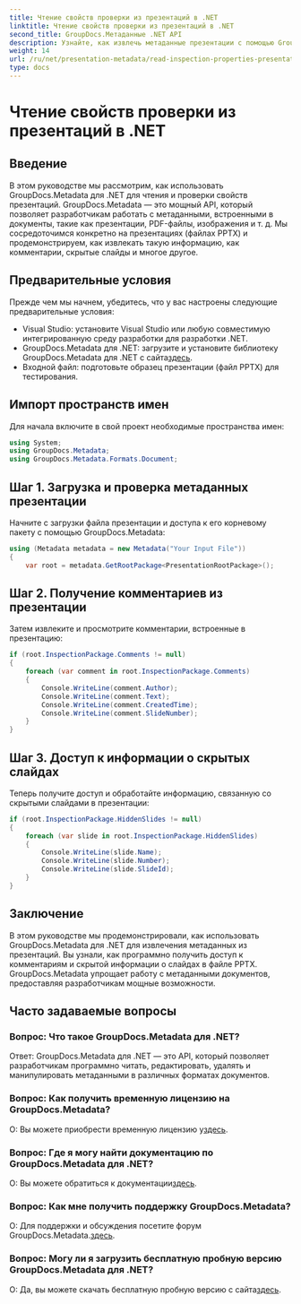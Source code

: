 ```yaml
---
title: Чтение свойств проверки из презентаций в .NET
linktitle: Чтение свойств проверки из презентаций в .NET
second_title: GroupDocs.Метаданные .NET API
description: Узнайте, как извлечь метаданные презентации с помощью GroupDocs.Metadata для .NET. Доступ к комментариям, скрытым слайдам и т. д. программным способом.
weight: 14
url: /ru/net/presentation-metadata/read-inspection-properties-presentations/
type: docs
---
```

# Чтение свойств проверки из презентаций в .NET

## Введение
В этом руководстве мы рассмотрим, как использовать GroupDocs.Metadata для .NET для чтения и проверки свойств презентаций. GroupDocs.Metadata — это мощный API, который позволяет разработчикам работать с метаданными, встроенными в документы, такие как презентации, PDF-файлы, изображения и т. д. Мы сосредоточимся конкретно на презентациях (файлах PPTX) и продемонстрируем, как извлекать такую информацию, как комментарии, скрытые слайды и многое другое.
## Предварительные условия
Прежде чем мы начнем, убедитесь, что у вас настроены следующие предварительные условия:
- Visual Studio: установите Visual Studio или любую совместимую интегрированную среду разработки для разработки .NET.
-  GroupDocs.Metadata для .NET: загрузите и установите библиотеку GroupDocs.Metadata для .NET с сайта[здесь](https://releases.groupdocs.com/metadata/net/).
- Входной файл: подготовьте образец презентации (файл PPTX) для тестирования.
## Импорт пространств имен
Для начала включите в свой проект необходимые пространства имен:
```csharp
using System;
using GroupDocs.Metadata;
using GroupDocs.Metadata.Formats.Document;
```
## Шаг 1. Загрузка и проверка метаданных презентации
Начните с загрузки файла презентации и доступа к его корневому пакету с помощью GroupDocs.Metadata:
```csharp
using (Metadata metadata = new Metadata("Your Input File"))
{
    var root = metadata.GetRootPackage<PresentationRootPackage>();
```
## Шаг 2. Получение комментариев из презентации
Затем извлеките и просмотрите комментарии, встроенные в презентацию:
```csharp
if (root.InspectionPackage.Comments != null)
{
    foreach (var comment in root.InspectionPackage.Comments)
    {
        Console.WriteLine(comment.Author);
        Console.WriteLine(comment.Text);
        Console.WriteLine(comment.CreatedTime);
        Console.WriteLine(comment.SlideNumber);
    }
}
```
## Шаг 3. Доступ к информации о скрытых слайдах
Теперь получите доступ и обработайте информацию, связанную со скрытыми слайдами в презентации:
```csharp
if (root.InspectionPackage.HiddenSlides != null)
{
    foreach (var slide in root.InspectionPackage.HiddenSlides)
    {
        Console.WriteLine(slide.Name);
        Console.WriteLine(slide.Number);
        Console.WriteLine(slide.SlideId);
    }
}
```
## Заключение
В этом руководстве мы продемонстрировали, как использовать GroupDocs.Metadata для .NET для извлечения метаданных из презентаций. Вы узнали, как программно получить доступ к комментариям и скрытой информации о слайдах в файле PPTX. GroupDocs.Metadata упрощает работу с метаданными документов, предоставляя разработчикам мощные возможности.

## Часто задаваемые вопросы
### Вопрос: Что такое GroupDocs.Metadata для .NET?
Ответ: GroupDocs.Metadata для .NET — это API, который позволяет разработчикам программно читать, редактировать, удалять и манипулировать метаданными в различных форматах документов.
### Вопрос: Как получить временную лицензию на GroupDocs.Metadata?
 О: Вы можете приобрести временную лицензию у[здесь](https://purchase.groupdocs.com/temporary-license/).
### Вопрос: Где я могу найти документацию по GroupDocs.Metadata для .NET?
 О: Вы можете обратиться к документации[здесь](https://tutorials.groupdocs.com/metadata/net/).
### Вопрос: Как мне получить поддержку GroupDocs.Metadata?
 О: Для поддержки и обсуждения посетите форум GroupDocs.Metadata.[здесь](https://forum.groupdocs.com/c/metadata/14).
### Вопрос: Могу ли я загрузить бесплатную пробную версию GroupDocs.Metadata для .NET?
 О: Да, вы можете скачать бесплатную пробную версию с сайта[здесь](https://releases.groupdocs.com/).